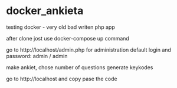 # docker_ankieta
testing docker - very old bad writen php app

after clone jost use docker-compose up command

go to http://localhost/admin.php for administration
default login and password: admin / admin

make ankiet, chose number of questions
generate keykodes

go to http://localhost and copy pase the code
